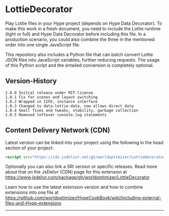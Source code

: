 # LottieDecorator
Play Lottie files in your Hype project (depends on Hype Data Decorator). To make this work in a fresh document, you need to include the Lottie runtime (light or full) and Hype Data Decorator before including this file. In a production scenario, you could also combine the three in the mentioned order into one single JavaScript file.

This repository also includes a Python file that can batch convert Lottie JSON files into JavaScript variables, further reducing requests. The usage of this Python script and the entailed conversion is completely optional.

## Version-History
`1.0.0 Initial release under MIT-license`\
`1.0.1 Fix for scenes and layout switching`\
`1.0.2 Wrapped in IIFE, instance interface`\
`1.0.3 Changed to data-lottie-data, now allows direct data`\
`1.0.4 Small fixes and tweaks, stability, garbage collection`\
`1.0.5 Removed leftover console.log statements`


Content Delivery Network (CDN)
--
Latest version can be linked into your project using the following in the head section of your project:

```html
<script src="https://cdn.jsdelivr.net/gh/worldoptimizer/LottieDecorator/LottieDecorator.min.js"></script>
```

Optionally you can also link a SRI version or specific releases. 
Read more about that on the JsDelivr (CDN) page for this extension at https://www.jsdelivr.com/package/gh/worldoptimizer/LottieDecorator

Learn how to use the latest extension version and how to combine extensions into one file at
https://github.com/worldoptimizer/HypeCookBook/wiki/Including-external-files-and-Hype-extensions

---
